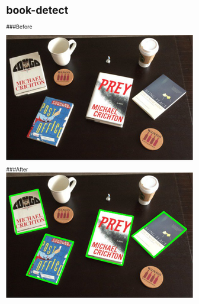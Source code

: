# book-detect
###Before

![](https://raw.githubusercontent.com/ivz-dev/book-detect/master/images/example.jpg)

###After
![](https://raw.githubusercontent.com/ivz-dev/book-detect/master/images/output.jpg)
